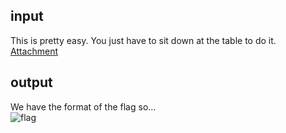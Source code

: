 ## input
This is pretty easy. You just have to sit down at the table to do it.  
[Attachment](https://github.com/mhackgyver-squad/mhackgyver/blob/master/writeup/attachment/e4c4da5da88829b5)

## output
We have the format of the flag so...  
![flag](https://github.com/mhackgyver-squad/mhackgyver/blob/master/writeup/images/threads.png)
